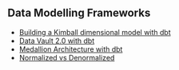 ## Data Modelling Frameworks
- [Building a Kimball dimensional model with dbt](https://docs.getdbt.com/blog/kimball-dimensional-model)
- [Data Vault 2.0 with dbt](https://docs.getdbt.com/blog/data-vault-with-dbt-cloud)
- [Medallion Architecture with dbt](https://tsaiprabhanj.medium.com/medallion-architecture-with-dbt-a40050743be3)
- [Normalized vs Denormalized](https://medium.com/analytics-vidhya/database-normalization-vs-denormalization-a42d211dd891)
